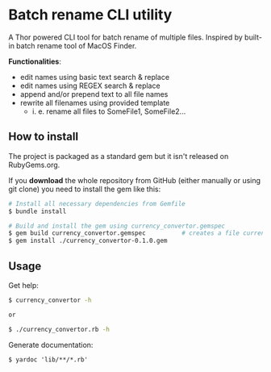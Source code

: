 # Batch rename CLI utility

A Thor powered CLI tool for batch rename of multiple files. Inspired by built-in batch rename tool of MacOS Finder.

**Functionalities**:
  - edit names using basic text search & replace
  - edit names using REGEX search & replace
  - append and/or prepend text to all file names
  - rewrite all filenames using provided template
    - i. e. rename all files to SomeFile1, SomeFile2...
    
## How to install

The project is packaged as a standard gem but it isn't released on RubyGems.org.

If you **download** the whole repository from GitHub (either manually or using git clone) you need to install the gem like this:

```bash
# Install all necessary dependencies from Gemfile
$ bundle install

# Build and install the gem using currency_convertor.gemspec
$ gem build currency_convertor.gemspec          # creates a file currency_convertor-<version>.gem which is used to install the gem
$ gem install ./currency_convertor-0.1.0.gem
```

## Usage

Get help:
```bash
$ currency_convertor -h

or

$ ./currency_convertor.rb -h
```

<!--
Run tests:
```
$ rspec spec
```
-->
Generate documentation:
```
$ yardoc 'lib/**/*.rb'
```
